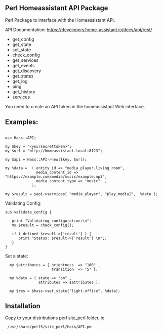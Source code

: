 ## Perl Homeassistant API Package

Perl Package to interface with the Homeassistant API.

API Documentation: https://developers.home-assistant.io/docs/api/rest/

 * get_config 
 * get_state 
 * set_state
 * check_config 
 * get_services 
 * get_events 
 * get_discovery 
 * get_states 
 * get_log 
 * ping 
 * get_history 
 * services 

You need to create an API token in the homeassistant Web interface.

## Examples:

```

use Hass::API;

my $key = "<yoursecrettoken>";
my $url = "http://homeassistant.local:8123";

my $api = Hass::API->new($key, $url);

my %data =  ( entity_id => "media_player.living_room",
              media_content_id => "https://example.com/media/music/example.mp3",
              media_content_type => "music"  ,
            );

my $result = $api->services( "media_player", "play_media]",  %data );

```

Validating Config:
```
sub validate_config {

   print "Validating configuration:\n";
   my $result = check_config();

   if ( defined $result->{'result'} ) {
      print "Status: $result->{'result'} \n";;
   }
}
```
Set a state: 

```
  my $attributes = { brightness  => "100" ,
                     transition  => "5" };

  my %data = ( state => "on" ,
               attributes => $attributes );

  my $res = $hass->set_state("light.office", %data);
```
## Installation

Copy to your distributions perl site_perl folder, ie

```
 /usr/share/perl5/site_perl/Hass/API.pm
```

